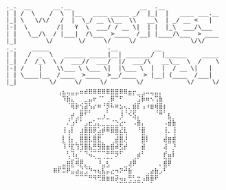 
<pre>
 ._.  __      __.__                   __  .__                       ._. 
 | | /  \    /  \  |__   ____ _____ _/  |_|  |   ____ ___.__.       | | 
 |_| \   \/\/   /  |  \_/ __ \\__  \\   __\  | _/ __ <   |  |       |_| 
 |-|  \        /|   Y  \  ___/ / __ \|  | |  |_\  ___/\___  |       |-| 
 | |   \__/\  / |___|  /\___  >____  /__| |____/\___  > ____|       | | 
 |_|        \/       \/     \/     \/               \/\/            |_| 
 ._.    _____                .__          __                 __     ._. 
 | |   /  _  \   ______ _____|__| _______/  |______    _____/  |_   | | 
 |_|  /  /_\  \ /  ___//  ___/  |/  ___/\   __\__  \  /    \   __\  |_| 
 |-| /    |    \\___ \ \___ \|  |\___ \  |  |  / __ \|   |  \  |    |-| 
 | | \____|__  /____  >____  >__/____  > |__| (____  /___|  /__|    | | 
 |_|         \/     \/     \/        \/            \/     \/        |_| 
              ⠀⠀⡀⠀⠀⠀⣀⣠⣤⣤⣤⣤⣤⣤⣤⣤⣤⣀⣀⠀⠀⠀⠀⠀⠀⠀⠀⠀
              ⠀⠘⢿⣝⠛⠋⠉⠉⠉⣉⠩⠍⠉⣿⠿⡭⠉⠛⠃⠲⣞⣉⡙⠿⣇⠀⠀⠀
              ⠀⠀⠈⠻⣷⣄⡠⢶⡟⢁⣀⢠⣴⡏⣀⡀⠀⠀⣠⡾⠋⢉⣈⣸⣿⡀⠀⠀
              ⠀⠀⠀⠀⠙⠋⣼⣿⡜⠃⠉⠀⡎⠉⠉⢺⢱⢢⣿⠃⠘⠈⠛⢹⣿⡇⠀⠀
              ⠀⠀⠀⢀⡞⣠⡟⠁⠀⠀⣀⡰⣀⠀⠀⡸⠀⠑⢵⡄⠀⠀⠀⠀⠉⠀⣧⡀
              ⠀⠀⠀⠌⣰⠃⠁⣠⣖⣡⣄⣀⣀⣈⣑⣔⠂⠀⠠⣿⡄⠀⠀⠀⠀⠠⣾⣷
              ⠀⠀⢸⢠⡇⠀⣰⣿⣿⡿⣡⡾⠿⣿⣿⣜⣇⠀⠀⠘⣿⠀⠀⠀⠀⢸⡀⢸
              ⠀⠀⡆⢸⡀⠀⣿⣿⡇⣾⡿⠁⠀⠀⣹⣿⢸⠀⠀⠀⣿⡆⠀⠀⠀⣸⣤⣼
              ⠀⠀⢳⢸⡧⢦⢿⣿⡏⣿⣿⣦⣀⣴⣻⡿⣱⠀⠀⠀⣻⠁⠀⠀⠀⢹⠛⢻
              ⠀⠀⠈⡄⢷⠘⠞⢿⠻⠶⠾⠿⣿⣿⣭⡾⠃⠀⠀⢀⡟⠀⠀⠀⠀⣹⠀⡆
              ⠀⠀⠀⠰⣘⢧⣀⠀⠙⠢⢤⠠⠤⠄⠊⠀⠀⠀⣠⠟⠀⠀⠀⠀⠀⢧⣿⠃
              ⠀⣀⣤⣿⣇⠻⣟⣄⡀⠀⠘⣤⣣⠀⠀⠀⣀⢼⠟⠀⠀⠀⠀⠀⠄⣿⠟⠀
              ⠿⠏⠭⠟⣤⣴⣬⣨⠙⠲⢦⣧⡤⣔⠲⠝⠚⣷⠀⠀⠀⢀⣴⣷⡠⠃⠀⠀
              ⠀⠀⠀⠀⠀⠉⠉⠉⠛⠻⢛⣿⣶⣶⡽⢤⡄⢛⢃⣒⢠⣿⣿⠟⠀⠀⠀⠀
              ⠀⠀⠀⠀⠀⠀⠀⠀⠀⠀⠀⠀⠀⠀⠈⠉⠉⠉⠉⠉⠁⠀⠁⠀⠀⠀⠀⠀
</pre>